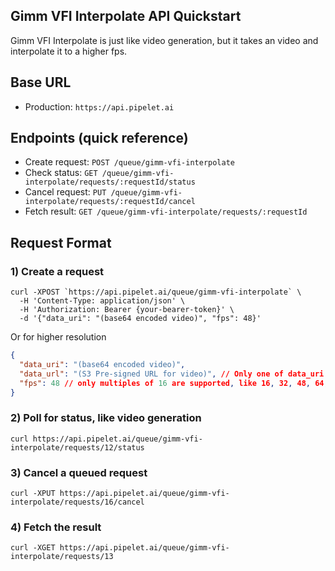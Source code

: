 ## Gimm VFI Interpolate API Quickstart

Gimm VFI Interpolate is just like video generation, but it takes an video and interpolate it to a higher fps.

## Base URL

- Production: `https://api.pipelet.ai`

## Endpoints (quick reference)

- Create request: `POST /queue/gimm-vfi-interpolate`
- Check status: `GET /queue/gimm-vfi-interpolate/requests/:requestId/status`
- Cancel request: `PUT /queue/gimm-vfi-interpolate/requests/:requestId/cancel`
- Fetch result: `GET /queue/gimm-vfi-interpolate/requests/:requestId`

## Request Format

### 1) Create a request

```
curl -XPOST `https://api.pipelet.ai/queue/gimm-vfi-interpolate` \
  -H 'Content-Type: application/json' \
  -H 'Authorization: Bearer {your-bearer-token}' \
  -d '{"data_uri": "(base64 encoded video)", "fps": 48}'
```

Or for higher resolution
```json
{
  "data_uri": "(base64 encoded video)",
  "data_url": "(S3 Pre-signed URL for video)", // Only one of data_uri and data_url can be provided
  "fps": 48 // only multiples of 16 are supported, like 16, 32, 48, 64, etc
}
```
### 2) Poll for status, like video generation

```
curl https://api.pipelet.ai/queue/gimm-vfi-interpolate/requests/12/status
```

### 3) Cancel a queued request

```
curl -XPUT https://api.pipelet.ai/queue/gimm-vfi-interpolate/requests/16/cancel
```

### 4) Fetch the result

```
curl -XGET https://api.pipelet.ai/queue/gimm-vfi-interpolate/requests/13
```

